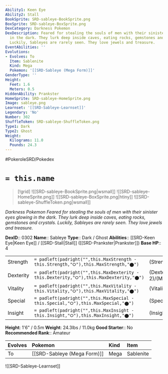 ```yaml
---
Ability1: Keen Eye
Ability2: Stall
BookSprite: SRD-sableye-BookSprite.png
BoxSprite: SRD-sableye-BoxSprite.png
DexCategory: Darkness Pokemon
DexDescription: Feared for stealing the souls of men with their sinister eyes glowing
  in the dark. They lurk deep inside caves, eating rocks, gemstones and crystals.
  Luckily, Sableyes are rarely seen. They love jewels and treasure.
EventAbilities: ''
Evolutions:
- Evolves: To
  Item: Sablenite
  Kind: Mega
  Pokemon: '[[SRD-Sableye (Mega Form)]]'
GenderType: ''
Height:
  Feet: 1.6
  Meters: 0.5
HiddenAbility: Prankster
HomeSprite: SRD-sableye-HomeSprite.png
Image: sableye.png
Learnset: '[[SRD-Sableye-Learnset]]'
Legendary: 'No'
Number: 302
ShuffleToken: SRD-sableye-ShuffleToken.png
Type1: Dark
Type2: Ghost
Weight:
  Kilograms: 11.0
  Pounds: 24.3
---
```


#PokeroleSRD/Pokedex

# `= this.name`

> [!grid]
> ![[SRD-sableye-BookSprite.png|wsmall]]
> ![[SRD-sableye-HomeSprite.png]]
> ![[SRD-sableye-BoxSprite.png|htiny]]
> ![[SRD-sableye-ShuffleToken.png|wsmall]]


*Darkness Pokemon*
*Feared for stealing the souls of men with their sinister eyes glowing in the dark. They lurk deep inside caves, eating rocks, gemstones and crystals. Luckily, Sableyes are rarely seen. They love jewels and treasure.*

**DexID**:: 0302
**Name**:: Sableye
**Type**:: Dark / Ghost
**Abilities**:: [[SRD-Keen Eye|Keen Eye]] / [[SRD-Stall|Stall]] ([[SRD-Prankster|Prankster]])
**Base HP**:: 4

|           |                                                                                        |                                          |
| --------- | -------------------------------------------------------------------------------------- | ---------------------------------------- |
| Strength  | `= padleft(padright("",this.MaxStrength - this.Strength,"⭘"),this.MaxStrength,"⬤")`    | (Strength::2)/(MaxStrength::5)   |
| Dexterity | `= padleft(padright("",this.MaxDexterity - this.Dexterity,"⭘"),this.MaxDexterity,"⬤")` | (Dexterity:: 2)/(MaxDexterity::4) |
| Vitality  | `= padleft(padright("",this.MaxVitality - this.Vitality,"⭘"),this.MaxVitality,"⬤")`    | (Vitality::2)/(MaxVitality::5)   |
| Special   | `= padleft(padright("",this.MaxSpecial - this.Special,"⭘"),this.MaxSpecial,"⬤")`       | (Special::2)/(MaxSpecial::4)     |
| Insight   | `= padleft(padright("",this.MaxInsight - this.Insight,"⭘"),this.MaxInsight,"⬤")`       | (Insight::2)/(MaxInsight::4)     |

**Height**: 1'6" / 0.5m
**Weight**: 24.3lbs / 11.0kg
**Good Starter**:: No
**Recommended Rank**:: Amateur

| Evolves   | Pokemon                     | Kind   | Item      |
|:----------|:----------------------------|:-------|:----------|
| To        | [[SRD-Sableye (Mega Form)]] | Mega   | Sablenite |

![[SRD-Sableye-Learnset]]